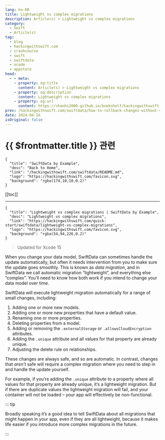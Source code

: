 ```yaml
---
lang: ko-KR
title: Lightweight vs complex migrations
description: Article(s) > Lightweight vs complex migrations
category:
  - Swift
  - Article(s)
tag: 
  - blog
  - hackingwithswift.com
  - crashcourse
  - swift
  - swiftdata
  - xcode
  - appstore
head:
  - - meta:
    - property: og:title
      content: Article(s) > Lightweight vs complex migrations
    - property: og:description
      content: Lightweight vs complex migrations
    - property: og:url
      content: https://chanhi2000.github.io/bookshelf/hackingwithswift.com/swiftdata/lightweight-vs-complex-migrations.html
prev: /hackingwithswift.com/swiftdata/how-to-rollback-changes-without-saving.md
date: 2024-04-16
isOriginal: false
---
```


# {{ $frontmatter.title }} 관련

```component VPCard
{
  "title": "SwiftData by Example",
  "desc": "Back to Home",
  "link": "/hackingwithswift.com/swiftdata/README.md",
  "logo": "https://hackingwithswift.com/favicon.svg",
  "background": "rgba(174,10,10,0.2)"
}
```

[[toc]]

---

```component VPCard
{
  "title": "Lightweight vs complex migrations | SwiftData by Example",
  "desc": "Lightweight vs complex migrations",
  "link": "https://hackingwithswift.com/quick-start/swiftdata/lightweight-vs-complex-migrations", 
  "logo": "https://hackingwithswift.com/favicon.svg",
  "background": "rgba(54,94,226,0.2)"
}
```

> Updated for Xcode 15

When you change your data model, SwiftData can sometimes handle the update automatically, but often it needs intervention from you to make sure the update goes smoothly. This is known as *data migration*, and in SwiftData we call automatic migration “lightweight”, and everything else “complex”. You’ll need to know how both work if you intend to change your data model over time.

SwiftData will execute lightweight migration automatically for a range of small changes, including:

1. Adding one or more new models.
2. Adding one or more new properties that have a default value.
3. Renaming one or more properties.
4. Deleting properties from a model.
5. Adding or removing the `.externalStorage` or `.allowsCloudEncryption` attributes.
6. Adding the `.unique` attribute and all values for that property are already unique.
7. Adjusting the delete rule on relationships.

These changes are always safe, and so are automatic. In contrast, changes that *aren’t* safe will require a complex migration where you need to step in and handle the update yourself.

For example, if you’re adding the `.unique` attribute to a property where all values for that property are already unique, it’s a lightweight migration. But if there are duplicate values the lightweight migration will fail, and your container will not be loaded – your app will effectively be non-functional.

::: tip

Broadly speaking it’s a good idea to tell SwiftData about all migrations that might happen in your app, even if they are all lightweight, because it makes life easier if you introduce more complex migrations in the future.

:::

